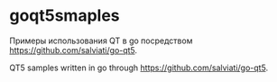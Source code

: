 # goqt5smaples
Примеры использования QT в go посредством https://github.com/salviati/go-qt5.

QT5 samples written in go through https://github.com/salviati/go-qt5. 
